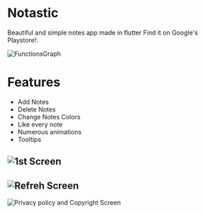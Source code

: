 # Notastic

Beautiful and simple notes app made in flutter
Find it on Google's Playstore!:

![FunctionsGraph](https://user-images.githubusercontent.com/81189565/130141400-1548ae2c-7f78-4687-8949-80d6674f0685.png)

# Features
 - Add Notes
 - Delete Notes
 - Change Notes Colors
 - Like every note
 - Numerous animations
 - Tooltips

![1st Screen](https://user-images.githubusercontent.com/81189565/130141869-3f630d03-970a-4f8c-9407-863bf9a7c1ad.png)
---
![Refreh Screen](https://user-images.githubusercontent.com/81189565/130141874-6bcf6ef0-32c0-4318-b988-f8e79dffc4cf.png)
---
![Privacy policy and Copyright Screen](https://user-images.githubusercontent.com/81189565/130141872-c81afcbd-321c-4730-b627-3a78d710de05.png)



